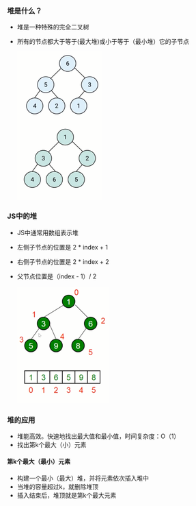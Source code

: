 ### 堆是什么？
* 堆是一种特殊的完全二叉树
* 所有的节点都大于等于(最大堆)或小于等于（最小堆）它的子节点
  
  ![堆的图示](imgs/堆的图示.png)


### JS中的堆
* JS中通常用数组表示堆
* 左侧子节点的位置是 2 * index + 1
* 右侧子节点的位置是 2 * index + 2
* 父节点位置是（index - 1）/ 2
  
  ![堆及对应数组的形式](imgs/堆及对应数组的形式.png)

### 堆的应用
* 堆能高效。快速地找出最大值和最小值，时间复杂度：O（1）
* 找出第k个最大（小）元素

#### 第k个最大（最小）元素
* 构建一个最小（最大）堆，并将元素依次插入堆中
* 当堆的容量超过k，就删除堆顶
* 插入结束后，堆顶就是第k个最大元素